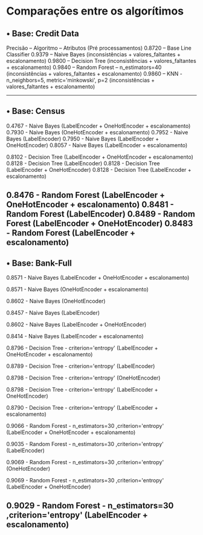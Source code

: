 # Comparações entre os algorítimos


## • Base: Credit Data

Precisão – Algoritmo – Atributos (Pré processamentos)
0.8720 – Base Line Classifier
0.9379 – Naive Bayes (inconsistências + valores_faltantes + escalonamento)
0.9800 – Decision Tree (inconsistências + valores_faltantes + escalonamento)
0.9840 – Random Forest – n_estimators=40 (inconsistências + valores_faltantes + escalonamento)
0.9860 – KNN - n_neighbors=5, metric='minkowski', p=2 (inconsistências + valores_faltantes + escalonamento)

--------------------------------------------------------------------------------------------------------------

## • Base: Census

0.4767 - Naive Bayes (LabelEncoder + OneHotEncoder + escalonamento)
0.7930 - Naive Bayes (OneHotEncoder + escalonamento)
0.7952 - Naive Bayes (LabelEncoder) 
0.7950 - Naive Bayes (LabelEncoder + OneHotEncoder)
0.8057 - Naive Bayes (LabelEncoder + escalonamento)


0.8102 - Decision Tree (LabelEncoder + OneHotEncoder + escalonamento)
0.8128 - Decision Tree (LabelEncoder)
0.8128 - Decision Tree (LabelEncoder + OneHotEncoder)
0.8128 - Decision Tree (LabelEncoder + escalonamento)


0.8476 - Random Forest (LabelEncoder + OneHotEncoder + escalonamento)
0.8481 - Random Forest (LabelEncoder)
0.8489 - Random Forest (LabelEncoder + OneHotEncoder)
0.8483 - Random Forest (LabelEncoder + escalonamento)
--------------------------------------------------------------------------------------------------------------


## • Base: Bank-Full

0.8571 - Naive Bayes (LabelEncoder + OneHotEncoder + escalonamento)

0.8571 - Naive Bayes (OneHotEncoder + escalonamento)

0.8602 - Naive Bayes (OneHotEncoder)

0.8457 - Naive Bayes (LabelEncoder) 

0.8602 - Naive Bayes (LabelEncoder + OneHotEncoder)

0.8414 - Naive Bayes (LabelEncoder + escalonamento)



0.8796 - Decision Tree - criterion='entropy' (LabelEncoder + OneHotEncoder + escalonamento)

0.8789 - Decision Tree - criterion='entropy' (LabelEncoder)

0.8798 - Decision Tree - criterion='entropy' (OneHotEncoder)

0.8798 - Decision Tree - criterion='entropy' (LabelEncoder + OneHotEncoder)

0.8790 - Decision Tree - criterion='entropy' (LabelEncoder + escalonamento)


0.9066 - Random Forest - n_estimators=30 ,criterion='entropy' (LabelEncoder + OneHotEncoder + escalonamento)

0.9035 - Random Forest - n_estimators=30 ,criterion='entropy' (LabelEncoder)

0.9069 - Random Forest - n_estimators=30 ,criterion='entropy' (OneHotEncoder)

0.9069 - Random Forest - n_estimators=30 ,criterion='entropy' (LabelEncoder + OneHotEncoder)

0.9029 - Random Forest - n_estimators=30 ,criterion='entropy' (LabelEncoder + escalonamento)
--------------------------------------------------------------------------------------------------------------